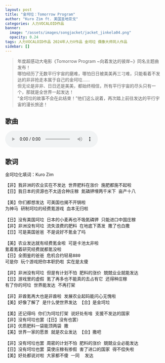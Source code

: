 ```yaml
---
layout: post
title: "金坷垃：Tomorrow Program"
author: "Kuro Zim ft. 美国圣地亚戈"
categories: 人力VOCALOID作品
banner: 
  image: "/assets/images/songjacket/jacket_jinkela04.png"
  opacity: 0.24
tags: 人力VOCALOID作品 2024年人力V作品 金坷垃 偶像大师同人作品
sidebar: []
---
```


> 年度超感动大电影《Tomorrow Program ~向着发达的彼岸~》同名主题曲发布！<br>哪怕经历了无数平行宇宙的磨难，哪怕日日被美美再三刁难，只能看着不发达的非非抢走本属于自己的金坷垃……<br>但无论是非非、日日还是美美，都始终相信，所有平行宇宙的尽头只有一个，那就是全世界一起发达！<br>“金坷垃的故事不会在此结束！”他们这么说着，再次踏上前往发达的平行宇宙的漫长旅途！

## 歌曲

<audio controls><source src="/assets/audio/jinkela04.mp3" type="audio/mp3"></audio>

## 歌词

金坷垃化填词：Kuro Zim

<pre>【非】我非洲的农业实在不发达 世界肥料在涨价 施肥都施不起啦
【日】我日本的资源也不太适合种庄稼 氮磷钾埋两千米下 亩产十八

【美】你们都想发达 可美国也揭不开锅啦
为神马 研制坷垃的经费氪游戏 血本无归啦

【日】没有美国坷垃 日本的小麦再也不吸氮磷钾 只能进口中国庄稼
【非】非洲没有坷垃 流失浪费的肥料 在地底下蒸发 撒了也白撒
【日】可是美国爸爸 不是说好不氪金了吗

【美】农业发达就有经费氪金啦 可是卡池太非啦 
氪着氪着研究经费就都氪没啦
【日】全图鉴的爸爸 危机合约轻易880
可是你 玩个游戏把你本职扔啦 实在是太傻

【非】非洲没有坷垃 但是有计划不怕 肥料的涨价 兢兢业业就能发达
【日】游戏里的虚假 氪了再多也不能真的去占有它 还得种庄稼
有了你的坷垃 世界能发达 不再打架

【非】非酋氪再大也是非酋啦 发展农业起码能问心无愧啦
【美】好像了解了 是什么使世界发达 【合】是金坷垃

【美】还记得吗 你们为坷垃打架 说好处有啥 支援不发达的国家
【非】没有坷垃也罢（【日】没有也罢）
【非】优质肥料一袋能顶两袋 撒
【美】世界一家的愿景 就是农业发达 【合】撒吧

【非】没有坷垃也罢 周密的计划不怕 肥料的涨价 兢兢业业必能发达
【日】没有坷垃也罢 莫使庄稼有掺假 害了进口的国家 得不偿失啦
【美】好处都说对啦 大家都不傻 一同  发达
</pre>
